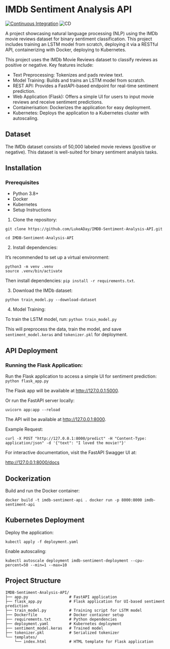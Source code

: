 # IMDb Sentiment Analysis API 
[![Continuous Integration](https://github.com/LukeADay/IMDB-Sentiment-Analysis-API/actions/workflows/ci.yml/badge.svg)](https://github.com/LukeADay/IMDB-Sentiment-Analysis-API/actions/workflows/ci.yml) ![CD](https://github.com/LukeADay/IMDB-Sentiment-Analysis-API/actions/workflows/cd.yml/badge.svg)


A project showcasing natural language processing (NLP) using the IMDb movie reviews dataset for binary sentiment classification. This project includes training an LSTM model from scratch, deploying it via a RESTful API, containerizing with Docker, deploying to Kubernetes.

This project uses the IMDb Movie Reviews dataset to classify reviews as positive or negative. Key features include:

* Text Preprocessing: Tokenizes and pads review text.
* Model Training: Builds and trains an LSTM model from scratch.
* REST API: Provides a FastAPI-based endpoint for real-time sentiment prediction.
* Web Application (Flask): Offers a simple UI for users to input movie reviews and receive sentiment predictions.
* Containerisation: Dockerizes the application for easy deployment.
* Kubernetes: Deploys the application to a Kubernetes cluster with autoscaling.


## Dataset
The IMDb dataset consists of 50,000 labeled movie reviews (positive or negative). This dataset is well-suited for binary sentiment analysis tasks.

## Installation
### Prerequisites

* Python 3.8+
* Docker
* Kubernetes
* Setup Instructions

1. Clone the repository:
```
git clone https://github.com/LukeADay/IMDB-Sentiment-Analysis-API.git

cd IMDB-Sentiment-Analysis-API
```

2. Install dependencies:

It’s recommended to set up a virtual environment:

```
python3 -m venv .venv
source .venv/bin/activate
```

Then install dependencies: `pip install -r requirements.txt`.



3. Download the IMDb dataset:

`python train_model.py --download-dataset`

4. Model Training:

To train the LSTM model, run: `python train_model.py`

This will preprocess the data, train the model, and save `sentiment_model.keras` and `tokenizer.pkl` for deployment.

## API Deployment

### Running the Flask Application:

Run the Flask application to access a simple UI for sentiment prediction:
`python flask_app.py`

The Flask app will be available at http://127.0.0.1:5000.


Or run the FastAPI server locally:

`uvicorn app:app --reload`

The API will be available at http://127.0.0.1:8000.

Example Request:

`curl -X POST "http://127.0.0.1:8000/predict" -H "Content-Type: application/json" -d '{"text": "I loved the movie!"}'`

For interactive documentation, visit the FastAPI Swagger UI at:

http://127.0.0.1:8000/docs

## Dockerization
Build and run the Docker container:

`
docker build -t imdb-sentiment-api .
docker run -p 8000:8000 imdb-sentiment-api
`

## Kubernetes Deployment

Deploy the application:

`kubectl apply -f deployment.yaml`

Enable autoscaling:

`kubectl autoscale deployment imdb-sentiment-deployment --cpu-percent=50 --min=1 --max=10`

## Project Structure


```
IMDB-Sentiment-Analysis-API/
├── app.py                  # FastAPI application
├── flask_app.py            # Flask application for UI-based sentiment prediction
├── train_model.py          # Training script for LSTM model
├── Dockerfile              # Docker container setup
├── requirements.txt        # Python dependencies
├── deployment.yaml         # Kubernetes deployment 
├── sentiment_model.keras   # Trained model
├── tokenizer.pkl           # Serialized tokenizer
└── templates/
    └── index.html          # HTML template for Flask application
```